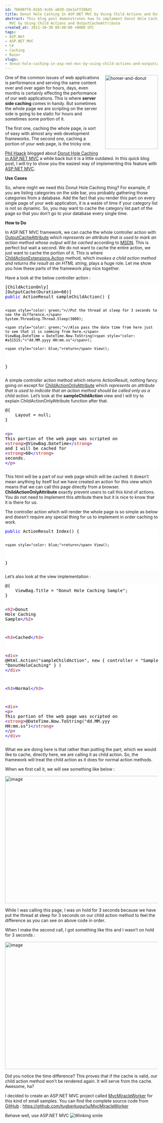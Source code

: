 ```yaml
---
id: 70608ff6-81b5-4c65-a020-1be1aff206d1
title: Donut Hole Caching In ASP.NET MVC by Using Child Actions and OutputCacheAttribute
abstract: This blog post demonstrates how to implement Donut Hole Caching in ASP.NET
  MVC by Using Child Actions and OutputCacheAttribute
created_at: 2011-10-30 09:40:00 +0000 UTC
tags:
- ASP.Net
- ASP.NET MVC
- C#
- Caching
- Razor
slugs:
- donut-hole-caching-in-asp-net-mvc-by-using-child-actions-and-outputcacheattribute
---
```


<p><a href="http://www.tugberkugurlu.com/Content/images/Uploadedbyauthors/wlw/Donout_991E/homer-and-donut.jpg"><img style="background-image: none; margin: 0px 0px 15px 15px; padding-left: 0px; padding-right: 0px; display: inline; float: right; padding-top: 0px; border: 0px;" title="homer-and-donut" border="0" alt="homer-and-donut" align="right" src="http://www.tugberkugurlu.com/Content/images/Uploadedbyauthors/wlw/Donout_991E/homer-and-donut_thumb.jpg" width="174" height="244" /></a></p>
<p>One of the common issues of web applications is performance and serving the same content over and over again for hours, days, even months is certainly effecting the performance of our web applications. This is where <strong>server side caching </strong>comes in handy. But sometimes the whole page we are scripting on the server side is going to be static for hours and sometimes some portion of it.</p>
<p>The first one, caching the whole page, is sort of easy with almost any web development frameworks. The second one, caching a portion of your web page, is the tricky one.</p>
<p><a title="http://haacked.com" href="http://haacked.com" target="_blank">Phil Haack</a> blogged about <a title="http://haacked.com/archive/2009/05/12/donut-hole-caching.aspx" href="http://haacked.com/archive/2009/05/12/donut-hole-caching.aspx" target="_blank">Donut Hole Caching in ASP.NET MVC</a> a while back but it is a little outdated. In this quick blog post, I will try to show you the easiest way of implementing this feature with <a title="http://asp.net/mvc" href="http://asp.net/mvc" target="_blank">ASP.NET MVC</a>.</p>
<p><strong>Use Cases</strong></p>
<p>So, where might we need this Donut Hole Caching thing? For example, if you are listing categories on the side bar, you probably gathering those categories from a database. Add the fact that you render this part on every single page of your web application, it is a waste of time if your category list is not so dynamic. So, you may want to cache the category list part of the page so that you don&rsquo;t go to your database every single time.</p>
<p><strong>How to Do</strong></p>
<p>In ASP.NET MVC framework, we can cache the whole controller action with <a title="http://msdn.microsoft.com/en-us/library/system.web.mvc.outputcacheattribute.aspx" href="http://msdn.microsoft.com/en-us/library/system.web.mvc.outputcacheattribute.aspx" target="_blank">OutputCacheAttribute</a>&nbsp;<em>which represents an attribute that is used to mark an action method whose output will be cached</em> according to <a title="http://msdn.microsoft.com" href="http://msdn.microsoft.com" target="_blank">MSDN</a>. This is perfect but wait a second. We do not want to cache the entire action, we just want to cache the portion of it. This is where <a title="http://msdn.microsoft.com/en-us/library/system.web.mvc.html.childactionextensions.action(v=VS.98).aspx" href="http://msdn.microsoft.com/en-us/library/system.web.mvc.html.childactionextensions.action(v=VS.98).aspx" target="_blank">ChildActionExtensions.Action</a> method, which <em>invokes a child action method and returns the result as an HTML string</em>, plays a huge role. Let me show you how these parts of the framework play nice together.</p>
<p>Have a look at the below controller action :</p>
<div class="code-wrapper border-shadow-1">
<div style="background-color: white; color: black;">
<pre>[ChildActionOnly]
[OutputCache(Duration=60)]
<span style="color: blue;">public</span> ActionResult sampleChildAction() {

    <span style="color: green;">//Put the thread at sleep for 3 seconds to see the difference.</span>
    System.Threading.Thread.Sleep(3000);

    <span style="color: green;">//Also pass the date time from here just to see that it is comming from here.</span>
    ViewBag.DateTime = DateTime.Now.ToString(<span style="color: #a31515;">"dd.MM.yyyy HH:mm.ss"</span>);

    <span style="color: blue;">return</span> View();
}</pre>
</div>
</div>
<p>A simple controller action method which returns ActionResult, nothing fancy going on except for <a title="http://msdn.microsoft.com/en-us/library/system.web.mvc.childactiononlyattribute.aspx" href="http://msdn.microsoft.com/en-us/library/system.web.mvc.childactiononlyattribute.aspx" target="_blank">ChildActionOnlyAttribute</a> which <em>represents an attribute that is used to indicate that an action method should be called only as a child action. </em>Let&rsquo;s look at the <strong>sampleChildAction </strong>view and I will try to explain ChildActionOnlyAttribute function after that.</p>
<div class="code-wrapper border-shadow-1">
<div style="background-color: white; color: black;">
<pre>@{
    Layout = null;
}

<span style="color: blue;">&lt;</span><span style="color: #a31515;">p</span><span style="color: blue;">&gt;</span>
    This portion of the web page was scripted on <span style="color: blue;">&lt;</span><span style="color: #a31515;">strong</span><span style="color: blue;">&gt;</span>@ViewBag.DateTime<span style="color: blue;">&lt;/</span><span style="color: #a31515;">strong</span><span style="color: blue;">&gt;</span> and I will be cached for <span style="color: blue;">&lt;</span><span style="color: #a31515;">strong</span><span style="color: blue;">&gt;</span>60<span style="color: blue;">&lt;/</span><span style="color: #a31515;">strong</span><span style="color: blue;">&gt;</span> seconds.
<span style="color: blue;">&lt;/</span><span style="color: #a31515;">p</span><span style="color: blue;">&gt;</span></pre>
</div>
</div>
<p>This html will be a part of our web page which will be cached. It doesn&rsquo;t mean anything by itself but we have created an action for this view which means that we can call this page directly from a browser. <strong>ChildActionOnlyAttribute</strong> exactly prevent users to call this kind of actions. You do not need to implement this attribute there but it is nice to know that it is there for us.</p>
<p>The controller action which will render the whole page is so simple as below and doesn&rsquo;t require any special thing for us to implement in order caching to work.</p>
<div class="code-wrapper border-shadow-1">
<div style="background-color: white; color: black;">
<pre><span style="color: blue;">public</span> ActionResult Index() {

    <span style="color: blue;">return</span> View();
}</pre>
</div>
</div>
<p>Let&rsquo;s also look at the view implementation :</p>
<div class="code-wrapper border-shadow-1">
<div style="background-color: white; color: black;">
<pre>@{
    ViewBag.Title = "Donut Hole Caching Sample";
}

<span style="color: blue;">&lt;</span><span style="color: #a31515;">h2</span><span style="color: blue;">&gt;</span>Donut Hole Caching Sample<span style="color: blue;">&lt;/</span><span style="color: #a31515;">h2</span><span style="color: blue;">&gt;</span>

<span style="color: blue;">&lt;</span><span style="color: #a31515;">h3</span><span style="color: blue;">&gt;</span>Cached<span style="color: blue;">&lt;/</span><span style="color: #a31515;">h3</span><span style="color: blue;">&gt;</span>

<span style="color: blue;">&lt;</span><span style="color: #a31515;">div</span><span style="color: blue;">&gt;</span>
    @Html.Action("sampleChildAction", 
      new { controller = "Sample", Area = "DonutHoleCaching" }
    )
<span style="color: blue;">&lt;/</span><span style="color: #a31515;">div</span><span style="color: blue;">&gt;</span>

<span style="color: blue;">&lt;</span><span style="color: #a31515;">h3</span><span style="color: blue;">&gt;</span>Normal<span style="color: blue;">&lt;/</span><span style="color: #a31515;">h3</span><span style="color: blue;">&gt;</span>

<span style="color: blue;">&lt;</span><span style="color: #a31515;">div</span><span style="color: blue;">&gt;</span>
    <span style="color: blue;">&lt;</span><span style="color: #a31515;">p</span><span style="color: blue;">&gt;</span>
        This portion of the web page was scripted on <span style="color: blue;">&lt;</span><span style="color: #a31515;">strong</span><span style="color: blue;">&gt;</span>@DateTime.Now.ToString("dd.MM.yyy HH:mm.ss")<span style="color: blue;">&lt;/</span><span style="color: #a31515;">strong</span><span style="color: blue;">&gt;</span>
    <span style="color: blue;">&lt;/</span><span style="color: #a31515;">p</span><span style="color: blue;">&gt;</span>
<span style="color: blue;">&lt;/</span><span style="color: #a31515;">div</span><span style="color: blue;">&gt;</span></pre>
</div>
</div>
<p>What we are doing here is that rather than putting the part, which we would like to cache, directly here, we are calling it as child action. So, the framework will treat the child action as it does for normal action methods.</p>
<p>When we first call it, we will see something like below :</p>
<p><a href="http://www.tugberkugurlu.com/Content/images/Uploadedbyauthors/wlw/Donout_991E/image.png"><img style="background-image: none; padding-left: 0px; padding-right: 0px; display: inline; padding-top: 0px; border: 0px;" title="image" border="0" alt="image" src="http://www.tugberkugurlu.com/Content/images/Uploadedbyauthors/wlw/Donout_991E/image_thumb.png" width="644" height="419" /></a></p>
<p>While I was calling this page, I was on hold for 3 seconds because we have put the thread at sleep for 3 seconds on our child action method to feel the difference as you can see on above code in order.</p>
<p>When I make the second call, I got something like this and I wasn&rsquo;t on hold for 3 seconds :</p>
<p><a href="http://www.tugberkugurlu.com/Content/images/Uploadedbyauthors/wlw/Donout_991E/image_3.png"><img style="background-image: none; padding-left: 0px; padding-right: 0px; display: inline; padding-top: 0px; border: 0px;" title="image" border="0" alt="image" src="http://www.tugberkugurlu.com/Content/images/Uploadedbyauthors/wlw/Donout_991E/image_thumb_3.png" width="644" height="419" /></a></p>
<p>Did you notice the time difference? This proves that if the cache is valid, our child action method won&rsquo;t be rendered again. It will serve from the cache. Awesome, ha?</p>
<p>I decided to create an ASP.NET MVC project called <a title="http://mvcmiracleworker.tugberkugurlu.com" href="http://mvcmiracleworker.tugberkugurlu.com" target="_blank">MvcMiracleWorker</a> for this kind of small samples. You can find the complete source code from <a title="https://github.com" href="https://github.com" target="_blank">GitHub</a> : <a title="http://mvcmiracleworker.tugberkugurlu.com" href="http://mvcmiracleworker.tugberkugurlu.com"><a href="https://github.com/tugberkugurlu/MvcMiracleWorker">https://github.com/tugberkugurlu/MvcMiracleWorker</a></a></p>
<p>Behave well, use ASP.NET MVC <img style="border-style: none;" class="wlEmoticon wlEmoticon-winkingsmile" alt="Winking smile" src="http://www.tugberkugurlu.com/Content/images/Uploadedbyauthors/wlw/Donout_991E/wlEmoticon-winkingsmile.png" /></p>